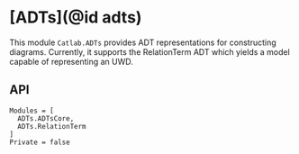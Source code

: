 # [ADTs](@id adts)

This module `Catlab.ADTs` provides ADT representations for constructing diagrams. 
Currently, it supports the RelationTerm ADT which yields a model capable of representing an UWD.

## API

```@autodocs
Modules = [
  ADTs.ADTsCore,
  ADTs.RelationTerm
]
Private = false
```
